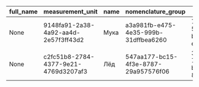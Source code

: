 |full_name|measurement_unit|name|nomenclature_group|uid|
|---------|----------------|----|------------------|---|
|None|9148fa91-2a38-4a92-aa4d-2e57f3ff43d2|Мука|a3a981fb-e475-4e35-999b-31dffbea6260|7262d18b-5dbd-4f1e-bf5c-ea96dec04b77|
|None|c2fc51b8-2784-4377-9e21-4769d3207af3|Лёд|547aa177-bc15-4f3e-8787-29a957576f06|37b7149e-7436-43a1-bdab-897c5dec7f40|
